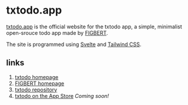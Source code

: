 # txtodo.app

[txtodo.app](https://txtodo.app/) is the official website for the txtodo app, a simple, minimalist open-srouce todo app made by [FIGBERT](https://figbert.com/).

The site is programmed using [Svelte](https://svelte.dev/) and [Tailwind CSS](https://tailwindcss.com/).

## links
1. [txtodo homepage](https://txtodo.app/)
2. [FIGBERT homepage](https://figbert.com/)
3. [txtodo repository](https://github.com/therealFIGBERT/txtodo)
4. [txtodo on the App Store](https://apple.com/) *Coming soon!*